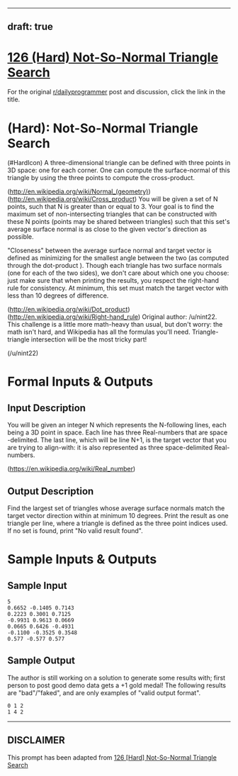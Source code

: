 ---
draft: true
----

# [126 (Hard) Not-So-Normal Triangle Search](https://www.reddit.com/r/dailyprogrammer/comments/1i65z6/071213_challenge_126_hard_notsonormal_triangle/)

For the original [r/dailyprogrammer](https://www.reddit.com/r/dailyprogrammer/) post and discussion, click the link in the title.

#  (Hard): Not-So-Normal  Triangle Search
(#HardIcon)
A three-dimensional triangle can be defined with three points in 3D space: one for each corner. One can compute the surface-normal of this triangle by using the three points to compute the cross-product.

(http://en.wikipedia.org/wiki/Normal_(geometry))
(http://en.wikipedia.org/wiki/Cross_product)
You will be given a set of N points, such that N is greater than or equal to 3. Your goal is to find the maximum set of non-intersecting triangles that can be constructed with these N points (points may be shared between triangles) such that this set's average surface normal is as close to the given vector's direction as possible.

"Closeness" between the average surface normal and target vector is defined as minimizing for the smallest angle between the two (as computed through the dot-product ). Though each triangle has two surface normals (one for each of the two sides), we don't care about which one you choose: just make sure that when printing the results, you respect the right-hand rule for consistency. At minimum, this set must match the target vector with less than 10 degrees of difference.

(http://en.wikipedia.org/wiki/Dot_product)
(http://en.wikipedia.org/wiki/Right-hand_rule)
Original author: /u/nint22. This challenge is a little more math-heavy than usual, but don't worry: the math isn't hard, and Wikipedia has all the formulas you'll need. Triangle-triangle intersection will be the most tricky part!

(/u/nint22)
# Formal Inputs & Outputs
## Input Description
You will be given an integer N which represents the N-following lines, each being a 3D point in space. Each line has three Real-numbers that are space -delimited. The last line, which will be line N+1, is the target vector that you are trying to align-with: it is also represented as three space-delimited Real-numbers.

(https://en.wikipedia.org/wiki/Real_number)
## Output Description
Find the largest set of triangles whose average surface normals match the target vector direction within at minimum 10 degrees. Print the result as one triangle per line, where a triangle is defined as the three point indices used. If no set is found, print "No valid result found".

# Sample Inputs & Outputs
## Sample Input

```
5
0.6652 -0.1405 0.7143
0.2223 0.3001 0.7125
-0.9931 0.9613 0.0669
0.0665 0.6426 -0.4931
-0.1100 -0.3525 0.3548
0.577 -0.577 0.577
```
## Sample Output
The author is still working on a solution to generate some results with; first person to post good demo data gets a +1 gold medal! The following results are "bad"/"faked", and are only examples of "valid output format".


```
0 1 2
1 4 2
```

----
## **DISCLAIMER**
This prompt has been adapted from [126 [Hard] Not-So-Normal Triangle Search](https://www.reddit.com/r/dailyprogrammer/comments/1i65z6/071213_challenge_126_hard_notsonormal_triangle/
)
